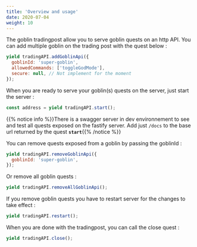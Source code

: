 ```yaml
---
title: 'Overview and usage'
date: 2020-07-04
weight: 10
---
```


The goblin tradingpost allow you to serve goblin quests on an http API. You can
add multiple goblin on the trading post with the quest below :

```js
yield tradingAPI.addGoblinApi({
  goblinId: 'super-goblin',
  allowedCommands: ['toggleGodMode'],
  secure: null, // Not implement for the moment
});
```

When you are ready to serve your goblin(s) quests on the server, just start the
server :

```js
const address = yield tradingAPI.start();
```

{{% notice info %}}There is a swagger server in dev environnement to see and
test all quests exposed on the fastify server. Add just `/docs` to the base url
returned by the quest **`start`**{{% /notice %}}

You can remove quests exposed from a goblin by passing the goblinId :

```js
yield tradingAPI.removeGoblinApi({
  goblinId: 'super-goblin',
});
```

Or remove all goblin quests :

```js
yield tradingAPI.removeAllGoblinApi();
```

If you remove goblin quests you have to restart server for the changes to take
effect :

```js
yield tradingAPI.restart();
```

When you are done with the tradingpost, you can call the close quest :

```js
yield tradingAPI.close();
```
